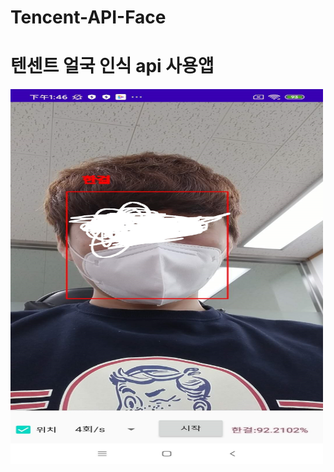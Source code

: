 # Tencent-API-Face

# 텐센트 얼국 인식 api 사용앱

<img src="https://github.com/starhanjie520/Tencent-API-Face/blob/master/111.jpg?raw=true" width="500" height="600" alt="111.jpg">
